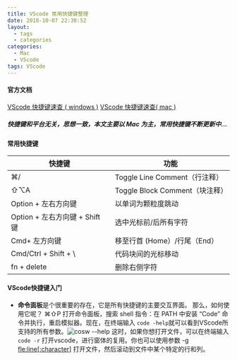 ```yaml
---
title: VScode 常用快捷键整理
date: 2018-10-07 22:38:52
layout: 
  - tags
  - categories
categories:
  - Mac
  - VScode
tags: VScode
---
```


#### 官方文档

[VScode 快捷键速查 ( windows )](https://code.visualstudio.com/shortcuts/keyboard-shortcuts-windows.pdf)
[VScode 快捷键速查( mac )](https://code.visualstudio.com/shortcuts/keyboard-shortcuts-macos.pdf)


##### 快捷键和平台无关，思想一致，本文主要以 Mac 为主，常用快捷键不断更新中...

####  **常用快捷键**   

| 快捷键                         | 功能                           |
| ------------------------------ | ------------------------------ |
| ⌘/                             | Toggle Line Comment（行注释）  |
| ⇧⌥A                            | Toggle Block Comment（块注释） |
| Option + 左右方向键            | 以单词为颗粒度跳动             |
| Option + 左右方向键 + Shift 键 | 选中光标前/后所有字符          |
| Cmd+ 左方向键                  | 移至行首 (Home）/行尾（End）   |
| Cmd/Ctrl  + Shift + \          | 代码块间的光标移动             |
| fn + delete                    | 删除右侧字符                   |


#### VScode快捷键入门

 -  **命令面板**是个很重要的存在，它是所有快捷键的主要交互界面。
 那么，如何使用它呢？ 
 ⌘⇧P   打开命令面板，搜索 shell 指令：在 PATH 中安装 “Code” 命令并执行，重启模拟器。现在，在终端输入 `code -help`就可以看到VScode所支持的所有参数。![cosw --help](https://img-blog.csdnimg.cn/20190719101252596.png?x-oss-process=image/watermark,type_ZmFuZ3poZW5naGVpdGk,shadow_10,text_aHR0cHM6Ly9ibG9nLmNzZG4ubmV0L0dsb3JpYV9tNjY2,size_16,color_FFFFFF,t_70)
 这时，如果你想打开文件，可以在终端输入 `code -r` 打开vscode，进行窗体的复用。你也可以使用参数 -g <fle:line[:character]> 打开文件，然后滚动到文件中某个特定的行和列。